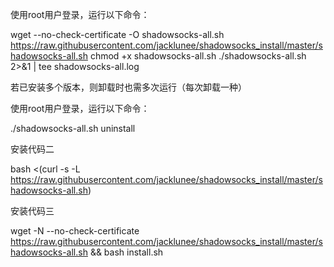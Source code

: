 使用root用户登录，运行以下命令：

wget --no-check-certificate -O shadowsocks-all.sh https://raw.githubusercontent.com/jacklunee/shadowsocks_install/master/shadowsocks-all.sh
chmod +x shadowsocks-all.sh
./shadowsocks-all.sh 2>&1 | tee shadowsocks-all.log

若已安装多个版本，则卸载时也需多次运行（每次卸载一种）

使用root用户登录，运行以下命令：

./shadowsocks-all.sh uninstall


安装代码二

bash <(curl -s -L https://raw.githubusercontent.com/jacklunee/shadowsocks_install/master/shadowsocks-all.sh)

安装代码三

wget -N --no-check-certificate https://raw.githubusercontent.com/jacklunee/shadowsocks_install/master/shadowsocks-all.sh && bash install.sh
